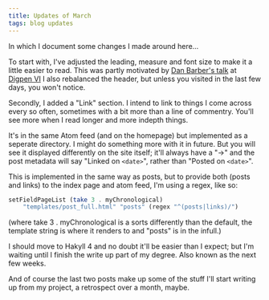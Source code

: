 ```yaml
---
title: Updates of March
tags: blog updates
---
```


In which I document some changes I made around here…

To start with, I've adjusted the leading, measure and font size to make it a little
easier to read. This was partly motivated by [Dan Barber's talk][talk] at [Digpen VI][]
I also rebalanced the header, but unless you visited in the last few days, you won't
notice.

Secondly, I added a "Link" section. I intend to link to things I come across every 
so often, sometimes with a bit more than a line of commentry. You'll see more when 
I read longer and more indepth things.

It's in the same Atom feed (and on the homepage) but implemented as a seperate
directory. I might do something more with it in future. But you will see it displayed 
differently on the site itself; it'll always have a "&rarr;" and the post metadata 
will say "Linked on `<date>`", rather than "Posted on `<date>`".

This is implemented in the same way as posts, but to provide both (posts and links)
to the index page and atom feed, I'm using a regex, like so:

```haskell
setFieldPageList (take 3 . myChronological) 
    "templates/post_full.html" "posts" (regex "^(posts|links)/")
```

(where take 3 . myChronological is a sorts differently than the default, the
template string is where it renders to and "posts" is in the infull.)

I should move to Hakyll 4 and no doubt it'll be easier than I expect; but I'm 
waiting until I finish the write up part of my degree. Also known as the next few 
weeks.

And of course the last two posts make up some of the stuff I'll start writing up
from my project, a retrospect over a month, maybe.

[talk]: https://speakerdeck.com/danbarber/design-eye-for-the-developer-guy
[Digpen VI]: /posts/digpen-vi.html

